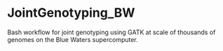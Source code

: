 # JointGenotyping_BW
Bash workflow for joint genotyping using GATK at scale of thousands of genomes on the Blue Waters supercomputer.
